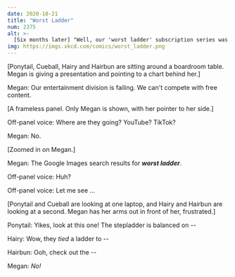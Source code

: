 ```yaml
---
date: 2020-10-21
title: "Worst Ladder"
num: 2375
alt: >-
  [Six months later] "Well, our 'worst ladder' subscription series was a surprisingly lucrative success, but was completely canceled out by the losses from the disastrous Home Depot merchandising tie-in."
img: https://imgs.xkcd.com/comics/worst_ladder.png
---
```

[Ponytail, Cueball, Hairy and Hairbun are sitting around a boardroom table. Megan is giving a presentation and pointing to a chart behind her.]

Megan: Our entertainment division is failing. We can't compete with free content.

[A frameless panel. Only Megan is shown, with her pointer to her side.]

Off-panel voice: Where are they going? YouTube? TikTok?

Megan: No.

[Zoomed in on Megan.]

Megan: The Google Images search results for ***worst ladder***.

Off-panel voice: Huh?

Off-panel voice: Let me see ...

[Ponytail and Cueball are looking at one laptop, and Hairy and Hairbun are looking at a second. Megan has her arms out in front of her, frustrated.]

Ponytail: Yikes, look at this one! The stepladder is balanced on --

Hairy: Wow, they *tied* a ladder to --

Hairbun: Ooh, check out the --

Megan: *No!*